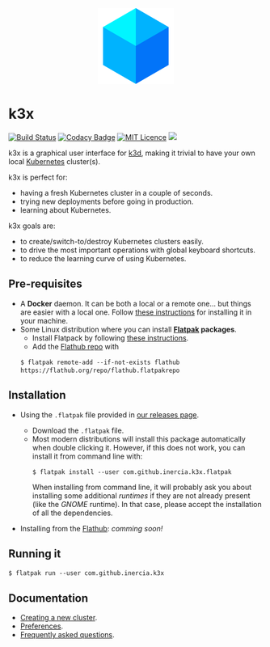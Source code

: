 
<p align="center">
<img src="data/icons/hicolor/128x128/apps/com.github.inercia.k3x.svg" width="150">
</p>

# k3x

[![Build Status](https://travis-ci.org/inercia/k3x.svg?branch=master)](https://travis-ci.org/inercia/k3x)
[![Codacy Badge](https://api.codacy.com/project/badge/Grade/4603391d30854d2381b09bb0df64710d)](https://www.codacy.com/manual/inercia/k3x?utm_source=github.com&amp;utm_medium=referral&amp;utm_content=inercia/k3x&amp;utm_campaign=Badge_Grade)
[![MIT Licence](https://badges.frapsoft.com/os/mit/mit.svg?v=103)](https://opensource.org/licenses/mit-license.php)
[![](https://img.shields.io/github/downloads/inercia/k3x/total.svg)](https://GitHub.com/inercia/k3x/releases/)

k3x is a graphical user interface for [k3d](https://github.com/rancher/k3d),
making it trivial to have your own local [Kubernetes](https://kubernetes.io/) cluster(s).

k3x is perfect for:

* having a fresh Kubernetes cluster in a couple of seconds.
* trying new deployments before going in production. 
* learning about Kubernetes.

k3x goals are:

* to create/switch-to/destroy Kubernetes clusters easily.
* to drive the most important operations with global keyboard shortcuts.
* to reduce the learning curve of using Kubernetes.

## Pre-requisites

* A **Docker** daemon. It can be both a local or a remote one... but things
  are easier with a local one. Follow [these instructions](https://docs.docker.com/engine/install/)
  for installing it in your machine.
* Some Linux distribution where you can install **[Flatpak](https://flatpak.org) packages**.
  * Install Flatpack by following [these instructions](https://flatpak.org/setup/).
  * Add the [Flathub repo](https://flathub.org) with
  ```commandline
  $ flatpak remote-add --if-not-exists flathub https://flathub.org/repo/flathub.flatpakrepo
  ```

## Installation

* Using the `.flatpak` file provided in [our releases page](https://github.com/inercia/k3x/releases).
  * Download the `.flatpak` file.
  * Most modern distributions will install this package automatically when double clicking it.
    However, if this does not work, you can install it from command line with:
    ```commandline
    $ flatpak install --user com.github.inercia.k3x.flatpak
    ```
    When installing from command line, it will probably ask you about installing some
    additional _runtimes_ if they are not already present (like the _GNOME_ runtime).
    In that case, please accept the installation of all the dependencies. 

* Installing from the [Flathub](https://flathub.org): _comming soon!_

## Running it

```commandline
$ flatpak run --user com.github.inercia.k3x
```

## Documentation

* [Creating a new cluster](docs/user-manual-creating-a-new-cluster.md).
* [Preferences](docs/user-manual-preferences.md).
* [Frequently asked questions](docs/faq.md).



